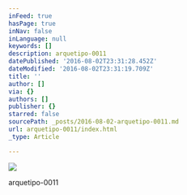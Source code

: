 ```yaml
---
inFeed: true
hasPage: true
inNav: false
inLanguage: null
keywords: []
description: arquetipo-0011
datePublished: '2016-08-02T23:31:28.452Z'
dateModified: '2016-08-02T23:31:19.709Z'
title: ''
author: []
via: {}
authors: []
publisher: {}
starred: false
sourcePath: _posts/2016-08-02-arquetipo-0011.md
url: arquetipo-0011/index.html
_type: Article

---
```

![](https://the-grid-user-content.s3-us-west-2.amazonaws.com/89bce2dd-88ad-4dbd-9512-81b7fb1a9b64.png)

arquetipo-0011